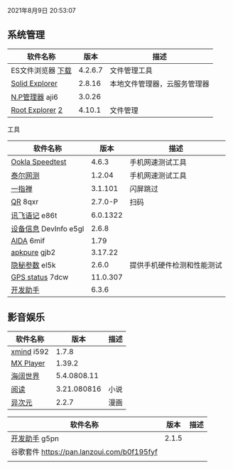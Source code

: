 2021年8月9日 20:53:07

## 系统管理

| 软件名称                                                     | 版本    | 描述                         |
| ------------------------------------------------------------ | ------- | ---------------------------- |
| ES文件浏览器 [下载](https://pan.lanzoux.com/b0f1d7s2h)       | 4.2.6.7 | 文件管理工具                 |
| [Solid Explorer](https://pan.lanzoux.com/b0f19gdfa)          | 2.8.16  | 本地文件管理器，云服务管理器 |
| [N.P管理器](https://pan.lanzoux.com/b06m0cevg)  aji6         | 3.0.26  |                              |
| [Root Explorer](https://pan.lanzoux.com/b06ll1dfi)  [2](https://pan.lanzoui.com/b0f19kmud) | 4.10.1  | 文件管理                     |



工具

| 软件名称                                                   | 版本     | 描述                       |
| ---------------------------------------------------------- | -------- | -------------------------- |
| [Ookla Speedtest](https://pan.lanzoux.com/b0f19i6af)       | 4.6.3    | 手机网速测试工具           |
| [泰尔网测](https://myqqjd.lanzoui.com/b06ml2iaf)           | 1.2.04   | 手机网速测试工具           |
| [一指禅](https://estar.lanzoux.com/11o#)                   | 3.1.101  | 闪屏跳过                   |
| [QR](https://www.lanzoux.com/b06lnskqf)  8qxr              | 2.7\.0-P | 扫码                       |
| [讯飞语记](https://pan.lanzoux.com/b06llc0sj) e86t         | 6.0.1322 |                            |
| [设备信息](https://pan.lanzoux.com/b06mcp2le) DevInfo e5gl | 2.6.8    |                            |
| [AIDA](https://www.lanzoux.com/b06lo9kqh)  6mif            | 1.79     |                            |
| [apkpure](https://www.lanzoux.com/b06ljuo9a)  gjb2         | 3.17.22  |                            |
| [隐秘参数](https://myqqjd.lanzoux.com/b06mhavbi)  el5k     | 2.6.0    | 提供手机硬件检测和性能测试 |
| [GPS status](https://myqqjd.lanzoux.com/b06ltxx5i)  7dcw   | 11.0.307 |                            |
| [开发助手](https://pan.lanzoux.com/b06lmdxmd)              | 6.3.6    |                            |



## 影音娱乐

| 软件名称                                              | 版本        | 描述 |
| ----------------------------------------------------- | ----------- | ---- |
| [xmind](https://pan.lanzoux.com/b06lkjpah)   i592     | 1.7.8       |      |
| [MX Player](https://pan.lanzoux.com/b0f19eo3c#666666) | 1.39.2      |      |
| [海阔世界](https://haikuo.lanzoui.com/u/GoldRiver)    | 5.4.0808.11 |      |
| [阅读](https://www.coolapk.com/apk/256030)            | 3.21.080816 | 小说 |
| [异次元](https://www.lanzoui.com/b595600)             | 2.2.7       | 漫画 |





| 软件名称                                                | 版本  | 描述 |
| ------------------------------------------------------- | ----- | ---- |
| [开发助手](https://pan.lanzoux.com/b06m5xvtc#g5pn) g5pn | 2.1.5 |      |
| 谷歌套件 https://pan.lanzoui.com/b0f195fyf              |       |      |
|                                                         |       |      |

